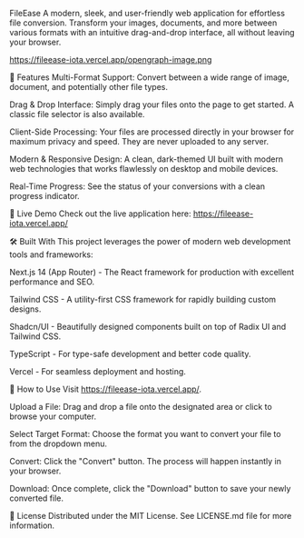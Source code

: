 FileEase
A modern, sleek, and user-friendly web application for effortless file conversion. Transform your images, documents, and more between various formats with an intuitive drag-and-drop interface, all without leaving your browser.

https://fileease-iota.vercel.app/opengraph-image.png <!-- You can add a direct screenshot later -->

🌟 Features
Multi-Format Support: Convert between a wide range of image, document, and potentially other file types.

Drag & Drop Interface: Simply drag your files onto the page to get started. A classic file selector is also available.

Client-Side Processing: Your files are processed directly in your browser for maximum privacy and speed. They are never uploaded to any server.

Modern & Responsive Design: A clean, dark-themed UI built with modern web technologies that works flawlessly on desktop and mobile devices.

Real-Time Progress: See the status of your conversions with a clean progress indicator.

🚀 Live Demo
Check out the live application here: https://fileease-iota.vercel.app/

🛠️ Built With
This project leverages the power of modern web development tools and frameworks:

Next.js 14 (App Router) - The React framework for production with excellent performance and SEO.

Tailwind CSS - A utility-first CSS framework for rapidly building custom designs.

Shadcn/UI - Beautifully designed components built on top of Radix UI and Tailwind CSS.

TypeScript - For type-safe development and better code quality.

Vercel - For seamless deployment and hosting.



🎯 How to Use
Visit https://fileease-iota.vercel.app/.

Upload a File: Drag and drop a file onto the designated area or click to browse your computer.

Select Target Format: Choose the format you want to convert your file to from the dropdown menu.

Convert: Click the "Convert" button. The process will happen instantly in your browser.

Download: Once complete, click the "Download" button to save your newly converted file.




📄 License
Distributed under the MIT License. See LICENSE.md file for more information.
